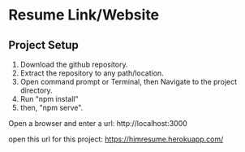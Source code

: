 # Resume Link/Website

## Project Setup
1. Download the github repository.
2. Extract the repository to any path/location.
3. Open command prompt or Terminal, then Navigate to the project directory.
4. Run "npm install"
5. then, "npm serve".

Open a browser and enter a url: http://localhost:3000

open this url for this project: 
https://himresume.herokuapp.com/
